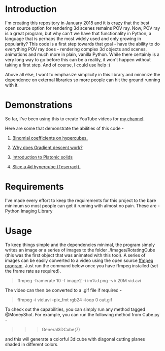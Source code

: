 # Introduction

I'm creating this repository in January 2018 and it is crazy that the best open source option for rendering 3d scenes remains POV ray.
Now, POV ray is a great program, but why can't we have that functionality in Python, a language that is perhaps the most widely used and only growing in popularity?
This code is a first step towards that goal - have the ability to do everything POV ray does - rendering complex 3d objects and scenes, animations and much more in plain, vanilla Python.
While there certainly is a very long way to go before this can be a reality, it won't happen without taking a first step. And of course, I could use help :)

Above all else, I want to emphasize simplicity in this library and minimize the dependence on external libraries so more people can hit the ground running with it.


# Demonstrations
So far, I've been using this to create YouTube videos for <a href="https://www.youtube.com/channel/UCd2Boc12Ora42VIJBULz0kA">my channel</a>.

Here are some that demonstrate the abilities of this code - 

1. <a href="https://www.youtube.com/watch?v=KuXnrg1YpiY">Binomial coefficients on hypercubes.</a>

2. <a href="https://www.youtube.com/watch?v=OV7c6S32IDU&t=3s">Why does Gradient descent work?</a>

3. <a href="https://www.youtube.com/watch?v=STkcP5jcJYo">Introduction to Platonic solids</a>

4. <a href="https://www.youtube.com/watch?v=57g6nQGBFcY">Slice a 4d hypercube (Teserract).</a>

# Requirements
I've made every effort to keep the requirements for this project to the bare minimum so most people can get it running with almost no pain. These are - 
Python Imaging Library


# Usage
To keep things simple and the dependencies minimal, the program simply writes an image or a series of images to the folder ./Images/RotatingCube (this was the first object that was animated with this tool). A series of images can be easily converted to a video using the open source <a href="https://ffmpeg.org/download.html">ffmpeg program</a>. Just run the command below once you have ffmpeg installed (set the frame rate as required).

> ffmpeg -framerate 10 -f image2 -i im%d.png -vb 20M vid.avi

The video can then be converted to a .gif file if required - 

> ffmpeg -i vid.avi -pix_fmt rgb24 -loop 0 out.gif

To check out the capabilities, you can simply run any method tagged @MoneyShot. For example, you can run the following method from Cube.py - 

> >>General3DCube(7)

and this will generate a colorful 3d cube with diagonal cutting planes shaded in different colors.


